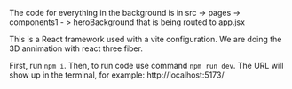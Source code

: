 The code for everything in the background is in src -> pages -> components1 - > heroBackground
that is being routed to app.jsx

This is a React framework used with a vite configuration. We are doing the 3D annimation with react three fiber. 

First, run `npm i`.
Then, to run code use command `npm run dev`.
The URL will show up in the terminal, for example: http://localhost:5173/
